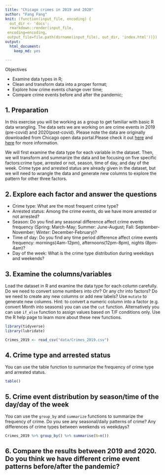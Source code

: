 ```yaml
---
title: "Chicago crimes in 2019 and 2020"
author: "Fang Fang"
knit: (function(input_file, encoding) {
  out_dir <- 'docs';
  rmarkdown::render(input_file,
 encoding=encoding,
 output_file=file.path(dirname(input_file), out_dir, 'index.html'))})
output: 
  html_document: 
    keep_md: yes

---
```


Objectives

- Examine data types in R;
- Clean and transform data into a proper format;  
- Explore how crime events change over time;
- Compare crime events before and after the pandemic;

## 1. Preparation

In this exercise you will be working as a group to get familiar with basic R data wrangling. The data sets we are working on are crime events in 2019 (pre-covid) and 2020(post-covid). Please note the data are originally downloaded from Chicago open data portal.Please check it out [here](https://data.cityofchicago.org/Public-Safety/Crimes-2020/qzdf-xmn8) and [here](https://data.cityofchicago.org/Public-Safety/Crimes-2019/w98m-zvie) for more information. 

We will first examine the data type for each variable in the dataset. Then, we will transform and summarize the data and be focusing on five specific factors:crime type, arrested or not, season, time of day, and day of the week. Crime type and arrested status are already given in the dataset, but we will need to wrangle the data and generate new columns to explore the pattern for other three factors.

## 2. Explore each factor and answer the questions

- Crime type: What are the most frequent crime type?
- Arrested status: Among the crime events, do we have more arrested or not arrested?
- Season: Do you find any seasonal difference affect crime events frequency (Spring: March-May; Summer: June-August; Fall: September-November; Winter: December-February)? 
- Time of day: Do you find any time period difference affect crime events frequency: mornings(4am-12pm), afternoons(12pm-8pm), nights (8pm-4am)?
- Day of the week: What is the crime type distribution during weekdays and weekends?

## 3. Examine the columns/variables

Load the dataset in R and examine the data type for each column carefully. Do we need to convert some numbers into chr? Or any chr into factors? Do we need to create any new columns or add new labels? Use `mutate` to generate new columns. Hint: to convert a numeric column into a  factor (e.g. convert Month into seasons) you can use the `cut` function. Alternatively you can use `if_else` function to assign values based on T/F conditions only. Use the R help page to learn more about these new functions. 


```r
library(tidyverse)
library(lubridate)

Crimes_2019 <- read_csv("data/Crimes_2019.csv")
```

## 4. Crime type and arrested status

You can use the table function to summarize the frequency of crime type and arrested status. 


```r
table()
```

## 5. Crime event distribution by season/time of the day/day of the week

You can use the `group_by` and `summarize` functions to summarize the frequency of crime. Do you see any seasonal/daily patterns of crime? Any differences of crime types between weekends vs weekdays? 


```r
Crimes_2019 %>% group_by() %>% summarise(N=n())
```

## 6. Compare the results between 2019 and 2020. Do you think we have different crime event patterns before/after the pandemic? 


